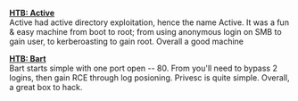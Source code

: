 [**HTB: Active**](./_posts/2019-9-27-active.md)  
Active had active directory exploitation, hence the name Active. It was a fun & easy machine from boot to root; from using anonymous login on SMB to gain user, to kerberoasting to gain root. Overall a good machine

[**HTB: Bart**](./_posts/2018-2-24-bart.md)  
Bart starts simple with one port open -- 80. From you'll need to bypass 2 logins, then gain RCE through log posioning. Privesc is quite simple. Overall, a great box to hack.